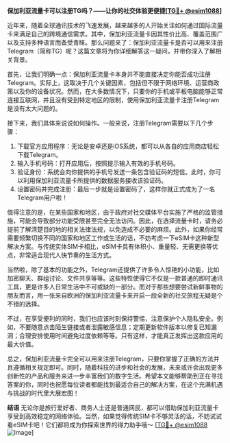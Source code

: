 **保加利亚流量卡可以注册TG吗？——让你的社交体验更便捷[[TG💪+ @esim1088](https://t.me/s/esim1088)]**

近年来，随着全球通讯技术的飞速发展，越来越多的人开始关注如何通过国际流量卡来满足自己的跨境通信需求。其中，保加利亚流量卡因其性价比高、覆盖范围广以及支持多种语言而备受青睐。那么问题来了：保加利亚流量卡是否可以用来注册Telegram（简称TG）呢？这篇文章将为你详细解答这一疑问，并带你深入了解相关背景。

首先，让我们明确一点：保加利亚流量卡本身并不能直接决定你能否成功注册Telegram。实际上，这取决于几个关键因素，包括但不限于网络环境、运营商政策以及你的设备状况。然而，在大多数情况下，只要你的手机或平板电脑能够正常连接互联网，并且没有受到特定地区的限制，使用保加利亚流量卡注册Telegram是没有太大问题的。

接下来，我们具体来说说如何操作。一般来说，注册Telegram需要以下几个步骤：
1. 下载官方应用程序：无论是安卓还是iOS系统，都可以从各自的应用商店轻松下载Telegram。
2. 输入手机号码：打开应用后，按照提示输入有效的手机号码。
3. 验证身份：系统会向你提供的手机号发送一条包含验证码的短信。此时，你可以利用保加利亚流量卡所提供的数据服务接收该验证码。
4. 设置密码并完成注册：最后一步就是设置密码了，这样你就正式成为了一名Telegram用户啦！

值得注意的是，在某些国家和地区，由于政府对社交媒体平台实施了严格的监管措施，可能会导致部分功能受限甚至完全无法访问。因此，在选择流量卡时，请务必提前了解清楚目的地的相关法律法规，以免造成不必要的麻烦。此外，如果你经常需要频繁切换不同的国家和地区工作或生活的话，不妨考虑一下eSIM卡这种新型解决方案。与传统实体SIM卡相比，eSIM卡具有体积小、重量轻、无需更换等优点，非常适合现代人快节奏的生活方式。

当然啦，除了基本的功能之外，Telegram还提供了许多令人惊艳的小功能，比如加密聊天、群组讨论、文件共享等等。这些特性使得它不仅是一款普通的即时通讯工具，更是许多人日常生活中不可或缺的一部分。而对于那些想要尝试新鲜事物的朋友而言，用一张来自欧洲的保加利亚流量卡来开启一段全新的社交旅程无疑是个不错的选择。

不过，在享受便利的同时，我们也应该时刻保持警惕，注意保护个人隐私安全。例如，不要随意点击陌生链接或者泄露敏感信息；定期更新软件版本以修复已知漏洞；合理安排使用时间避免过度依赖等等。只有这样，才能真正发挥出这款应用的最大价值。

总之，保加利亚流量卡完全可以用来注册Telegram，只要你掌握了正确的方法并且遵循相关规定即可。同时，随着科技的进步和社会的发展，未来或许会出现更多创新性的产品和服务来进一步丰富我们的数字生活。希望本文能够帮助到正在寻找答案的你，同时也祝愿每位读者都能找到最适合自己的解决方案，在这个充满机遇与挑战的时代里大展宏图！

**结语**
无论你是旅行爱好者、商务人士还是普通网民，都可以借助保加利亚流量卡享受到高效稳定的网络体验。当然，如果觉得传统SIM卡不够灵活的话，不妨试试看eSIM卡吧！它们都将成为你探索世界的得力助手哦～ [[TG💪+ @esim1088](https://t.me/s/esim1088) ![Image](https://i.postimg.cc/4NQfJmqS/Snipaste-2025-05-13-00-14-12.png)]